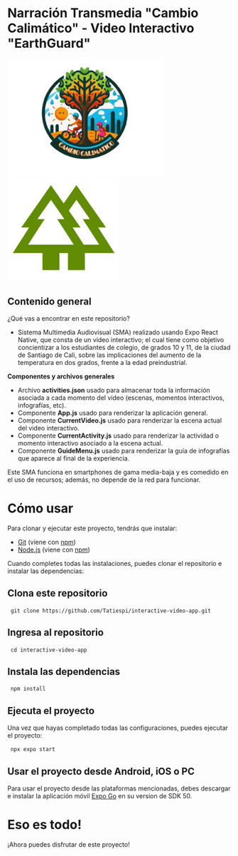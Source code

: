 # Narración Transmedia "Cambio Calimático" - Video Interactivo "EarthGuard"

<!-- ![Logo de Cambio Calimático](assets/LogoGuia.png) -->
<p float="left">
  <img src="assets/LogoGuia.png" width="350" />
  <img src="assets/earthguard-logo-verde.png" width="250" /> 
</p>

## Contenido general

¿Qué vas a encontrar en este repositorio?

- Sistema Multimedia Audiovisual (SMA) realizado usando Expo React Native, que consta de un video interactivo; el cual tiene como objetivo concientizar a los estudiantes de colegio, de grados 10 y 11, de la ciudad de Santiago de Cali, sobre las implicaciones del aumento de la temperatura en dos grados, frente a la edad preindustrial.

**Componentes y archivos generales**

- Archivo **activities.json** usado para almacenar toda la información asociada a cada momento del video (escenas, momentos interactivos, infografías, etc).
- Componente **App.js** usado para renderizar la aplicación general.
- Componente **CurrentVideo.js** usado para renderizar la escena actual del video interactivo.
- Componente **CurrentActivity.js** usado para renderizar la actividad o momento interactivo asociado a la escena actual.
- Componente **GuideMenu.js** usado para renderizar la guía de infografías que aparece al final de la experiencia.

Este SMA funciona en smartphones de gama media-baja y es comedido en el uso de recursos; además, no depende de la red para funcionar.

# Cómo usar

Para clonar y ejecutar este proyecto, tendrás que instalar:

- [Git](https://git-scm.com/) (viene con [npm](https://www.npmjs.com/))
- [Node.js](https://nodejs.org/en/download/) (viene con [npm](https://www.npmjs.com/))

Cuando completes todas las instalaciones, puedes clonar el repositorio e instalar las dependencias:

## Clona este repositorio

```
 git clone https://github.com/Tatiespi/interactive-video-app.git
```

## Ingresa al repositorio

```
 cd interactive-video-app
```

## Instala las dependencias

```
 npm install
```

## Ejecuta el proyecto

Una vez que hayas completado todas las configuraciones, puedes ejecutar el proyecto:

```
 npx expo start
```

## Usar el proyecto desde Android, iOS o PC

Para usar el proyecto desde las plataformas mencionadas, debes descargar e instalar la aplicación móvil [Expo Go](https://expo.dev/go) en su version de SDK 50.

# Eso es todo!

¡Ahora puedes disfrutar de este proyecto!
